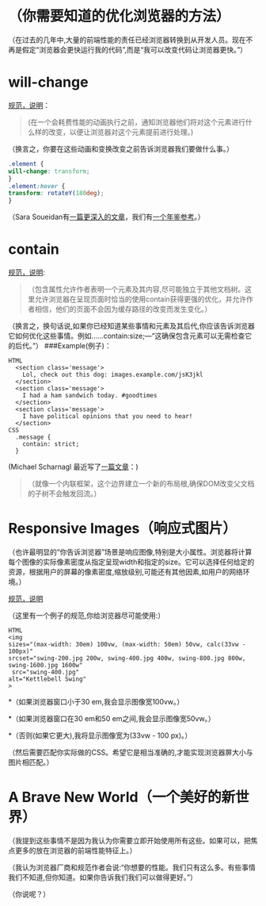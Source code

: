 # （你需要知道的优化浏览器的方法）
  
  （在过去的几年中,大量的前端性能的责任已经浏览器转换到从开发人员。现在不再是假定“浏览器会更快运行我的代码”,而是“我可以改变代码让浏览器更快。”）
# will-change

[规范，说明](https://www.w3.org/TR/css-will-change/)：
  
  >(在一个会耗费性能的动画执行之前，通知浏览器他们将对这个元素进行什么样的改变，以便让浏览器对这个元素提前进行处理。)
  
  （换言之，你要在这些动画和变换改变之前告诉浏览器我们要做什么事。）
  
  ```css
.element {
  will-change: transform;
}
.element:hover {
  transform: rotateY(180deg);
}
  
  ```
  
  （Sara Soueidan有[一篇更深入的文章](https://dev.opera.com/articles/css-will-change-property/)，我们有[一个年鉴参考](https://css-tricks.com/almanac/properties/w/will-change/)。）
# contain
[规范，说明](https://drafts.csswg.org/css-containment-3/#contain-property):
  
  >（包含属性允许作者表明一个元素及其内容,尽可能独立于其他文档树。这里允许浏览器在呈现页面时恰当的使用contain获得更强的优化，并允许作者相信，他们的页面不会因为缓存路径的改变而发生变化。）
  
  （换言之，换句话说,如果你已经知道某些事情和元素及其后代,你应该告诉浏览器它如何优化这些事情。例如……contain:size;—“这确保包含元素可以无需检查它的后代。”）
###Example(例子)：

```
HTML
  <section class='message'>
    Lol, check out this dog: images.example.com/jsK3jkl
  </section>
  <section class='message'>
    I had a ham sandwich today. #goodtimes
  </section>
  <section class='message'>
    I have political opinions that you need to hear!
  </section>
CSS
  .message {
    contain: strict;
  }
```
  
  (Michael Scharnagl 最近写了[一篇文章](https://justmarkup.com/log/2016/04/css-containment/)：)
  
  >（就像一个内联框架，这个边界建立一个新的布局根,确保DOM改变父文档的子树不会触发回流。）

# Responsive Images（响应式图片）
  
  （也许最明显的“你告诉浏览器”场景是响应图像,特别是大小属性。浏览器将计算每个图像的实际像素密度从指定呈现width和指定的size。它可以选择任何给定的资源，根据用户的屏幕的像素密度,缩放级别,可能还有其他因素,如用户的网络环境。）
  
[规范，说明](http://w3c.github.io/html/semantics-embedded-content.html#element-attrdef-img-sizes)
  
  （这里有一个例子的规范,你给浏览器尽可能使用:）
  
  ```
HTML  
  <img 
  sizes="(max-width: 30em) 100vw, (max-width: 50em) 50vw, calc(33vw - 100px)"
  srcset="swing-200.jpg 200w, swing-400.jpg 400w, swing-800.jpg 800w, swing-1600.jpg 1600w"
   src="swing-400.jpg" 
  alt="Kettlebell Swing"
>
  ```
  
  *（如果浏览器窗口小于30 em,我会显示图像宽100vw。）
  
  *（如果浏览器窗口在30 em和50 em之间,我会显示图像宽50vw。）
  
  *（否则(如果它更大),我将显示图像宽为(33vw - 100 px)。）
  
  （然后需要匹配你实际做的CSS。希望它是相当准确的,才能实现浏览器屏大小与图片相匹配。）
# A Brave New World（一个美好的新世界）
  
  （我提到这些事情不是因为我认为你需要立即开始使用所有这些。如果可以，把焦点更多的放在浏览器的前端性能特征上。）
  
  （我认为浏览器厂商和规范作者会说:“你想要的性能。我们只有这么多。有些事情我们不知道,但你知道。如果你告诉我们我们可以做得更好。”）
  
  （你说呢？）

